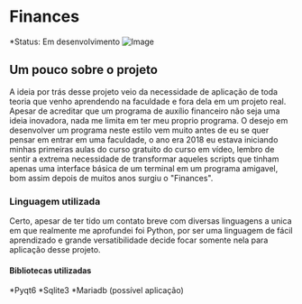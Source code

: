 # Finances
*Status: Em desenvolvimento
![Image](https://github.com/user-attachments/assets/dd6f03d2-a593-467e-bc79-5046cb5189e8)

## Um pouco sobre o projeto
A ideia por trás desse projeto veio da necessidade de aplicação de toda teoria que venho aprendendo na faculdade e fora dela em um projeto real. Apesar de acreditar que um programa de auxílio financeiro não seja uma ideia inovadora, nada me limita em ter meu proprio programa. O desejo em desenvolver um programa neste estilo vem muito antes de eu se quer pensar em entrar em uma faculdade, o ano era 2018 eu estava iniciando minhas primeiras aulas do curso gratuito do curso em vídeo, lembro de sentir a extrema necessidade de transformar aqueles scripts que tinham apenas uma interface básica de um terminal em um programa amigavel, bom assim depois de muitos anos surgiu o "Finances".

### Linguagem utilizada
Certo, apesar de ter tido um contato breve com diversas linguagens a unica em que realmente me aprofundei foi Python, por ser uma linguagem de fácil aprendizado e grande versatibilidade decide focar somente nela para aplicação desse projeto.

#### Bibliotecas utilizadas
*Pyqt6
*Sqlite3
*Mariadb (possível aplicação)
